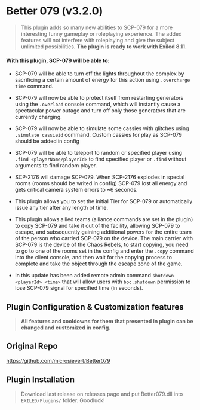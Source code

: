 # Better 079 (v3.2.0)
> This plugin adds so many new abilities to SCP-079 for a more interesting funny gameplay or roleplaying experience. The added features will not interfere with roleplaying and give the subject unlimited possibilities. **The plugin is ready to work with Exiled 8.11.**

#### With this plugin, SCP-079 will be able to:
- SCP-079 will be able to turn off the lights throughout the complex by sacrificing a certain amount of energy for this action using ``.overcharge time`` command.
  
- SCP-079 will now be able to protect itself from restarting generators using the ``.overload`` console command, which will instantly cause a spectacular power outage and turn off only those generators that are currently charging.
  
- SCP-079 will now be able to simulate some cassies with glitches using ``.simulate cassieid`` command. Custom cassies for play as SCP-079 should be added in config
  
- SCP-079 will be able to teleport to random or specified player using ``.find <playerName/playerId>`` to find specified player or ``.find`` without arguments to find random player.
  
- SCP-2176 will damage SCP-079. When SCP-2176 explodes in special rooms (rooms should be writed in config) SCP-079 lost all energy and gets critical camera system errors to ~6 seconds.
  
- This plugin allows you to set the initial Tier for SCP-079 or automatically issue any tier after any length of time.
  
- This plugin allows allied teams (alliance commands are set in the plugin) to copy SCP-079 and take it out of the facility, allowing SCP-079 to escape, and subsequently gaining additional powers for the entire team of the person who carried SCP-079 on the device. The main carrier with SCP-079 is the device of the Chaos Rebels, to start copying, you need to go to one of the rooms set in the config and enter the ``.copy`` command into the client console, and then wait for the copying process to complete and take the object through the escape zone of the game.
  
- In this update has been added remote admin command ``shutdown <playerId> <time>`` that will allow users with ``bpc.shutdown`` permission to lose SCP-079 signal for specified time (in seconds).

## Plugin Configuration & Customization features
> **All features and cooldowns for them that presented in plugin can be changed and customized in config.**

## Original Repo 
https://github.com/microsievert/Better079

## Plugin Installation
> Download last release on releases page and put Better079.dll into ``EXILED/Plugins/`` folder. Goodluck!
